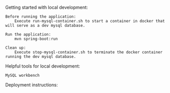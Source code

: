 Getting started with local development:
    
    Before running the application:
        Execute run-mysql-container.sh to start a container in docker that will serve as a dev mysql database.

    Run the application:
        mvn spring-boot:run

    Clean up:
        Execute stop-mysql-container.sh to terminate the docker container running the dev mysql database.

Helpful tools for local development:

    MySQL workbench


Deployment instructions: